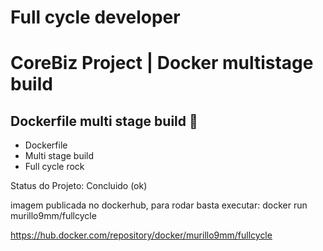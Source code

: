 # Full cycle developer
<h1 align="left"> CoreBiz Project | Docker multistage build </h1>






## Dockerfile multi stage build :checkered_flag:

<ul>
    <li>Dockerfile</li>
   <li>Multi stage build</li>
   <li>Full cycle rock</li>
</ul>

Status do Projeto: Concluido (ok)


imagem publicada no dockerhub, para rodar basta executar: docker run murillo9mm/fullcycle

https://hub.docker.com/repository/docker/murillo9mm/fullcycle
